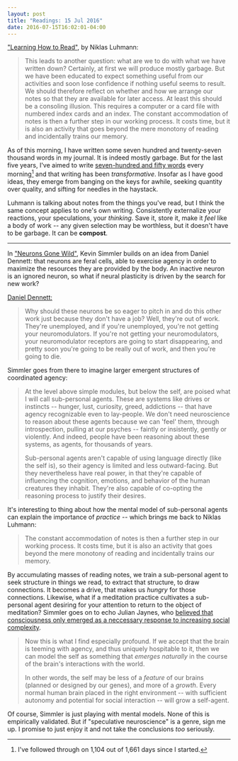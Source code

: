 ```yaml
---
layout: post
title: "Readings: 15 Jul 2016"
date: 2016-07-15T16:02:01-04:00
---
```


["Learning How to Read"](http://luhmann.surge.sh/learning-how-to-read), by Niklas Luhmann:

> This leads to another question: what are we to do with what we have written down? Certainly, at first we will produce mostly garbage. But we have been educated to expect something useful from our activities and soon lose confidence if nothing useful seems to result. We should therefore reflect on whether and how we arrange our notes so that they are available for later access. At least this should be a consoling illusion. This requires a computer or a card file with numbered index cards and an index. The constant accommodation of notes is then a further step in our working process. It costs time, but it is also an activity that goes beyond the mere monotony of reading and incidentally trains our memory.

As of this morning, I have written some seven hundred and twenty-seven thousand words in my journal. It is indeed mostly garbage. But for the last five years, I've aimed to write [seven-hundred and fifty words](http://750words.com) every morning[^1] and that writing has been _transformative_. Insofar as I have good ideas, they emerge from banging on the keys for awhile, seeking quantity over quality, and sifting for needles in the haystack.

Luhmann is talking about notes from the things you've read, but I think the same concept applies to one's own writing. Consistently externalize your reactions, your speculations, your _thinking_. Save it, store it, make it _feel_ like a body of work -- any given selection may be worthless, but it doesn't have to be garbage. It can be **compost**.

----

In ["Neurons Gone Wild"](http://www.meltingasphalt.com/neurons-gone-wild/), Kevin Simmler builds on an idea from Daniel Dennett: that neurons are feral cells, able to exercise agency in order to maximize the resources they are provided by the body. An inactive neuron is an ignored neuron, so what if neural plasticity is driven by the search for new work?

[Daniel Dennett:](https://www.edge.org/conversation/the-normal-well-tempered-mind)

> Why should these neurons be so eager to pitch in and do this other work just because they don't have a job? Well, they're out of work. They're unemployed, and if you're unemployed, you're not getting your neuromodulators. If you're not getting your neuromodulators, your neuromodulator receptors are going to start disappearing, and pretty soon you're going to be really out of work, and then you're going to die.

Simmler goes from there to imagine larger emergent structures of coordinated agency:

> At the level above simple modules, but below the self, are poised what I will call sub-personal agents. These are systems like drives or instincts -- hunger, lust, curiosity, greed, addictions -- that have agency recognizable even to lay-people. We don't need neuroscience to reason about these agents because we can 'feel' them, through introspection, pulling at our psyches -- faintly or insistently, gently or violently. And indeed, people have been reasoning about these systems, as agents, for thousands of years.
>
> Sub-personal agents aren't capable of using language directly (like the self is), so their agency is limited and less outward-facing. But they nevertheless have real power, in that they're capable of influencing the cognition, emotions, and behavior of the human creatures they inhabit. They're also capable of co-opting the reasoning process to justify their desires.

It's interesting to thing about how the mental model of sub-personal agents can explain the importance of _practice_ -- which brings me back to Niklas Luhmann:

> The constant accommodation of notes is then a further step in our working process. It costs time, but it is also an activity that goes beyond the mere monotony of reading and incidentally trains our memory.

By accumulating masses of reading notes, we train a sub-personal agent to seek structure in things we read, to extract that structure, to draw connections. It becomes a drive, that makes us _hungry_ for those connections. Likewise, what if a meditation practice cultivates a sub-personal agent desiring for your attention to return to the object of meditation? Simmler goes on to echo Julian Jaynes, who [believed that consciousness only emerged as a neccessary response to increasing social complexity](http://nautil.us/issue/24/error/consciousness-began-when-the-gods-stopped-speaking).

> Now this is what I find especially profound. If we accept that the brain is teeming with agency, and thus uniquely hospitable to it, then we can model the self as something that _emerges naturally_ in the course of the brain's interactions with the world.
>
> In other words, the self may be less of a _feature_ of our brains (planned or designed by our genes), and more of a _growth_. Every normal human brain placed in the right environment -- with sufficient autonomy and potential for social interaction -- will grow a self-agent.

Of course, Simmler is just playing with mental models. None of this is empirically validated. But if "speculative neuroscience" is a genre, sign me up. I promise to just enjoy it and not take the conclusions _too_ seriously.

[^1]:	I've followed through on 1,104 out of 1,661 days since I started.
